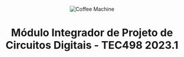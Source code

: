 <div align="center">

![Coffee Machine](https://github.com/TristanJeferson/Coffee-Machine/assets/75498189/50314031-d76b-451d-8d7a-ef2bdc8c23fb) 
  
</div>

<h1 align="center"> Módulo Integrador de Projeto de Circuitos Digitais - TEC498 2023.1 </h1>



